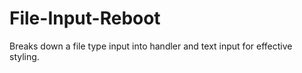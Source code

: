 File-Input-Reboot
=================

Breaks down a file type input into handler and text input for effective styling.